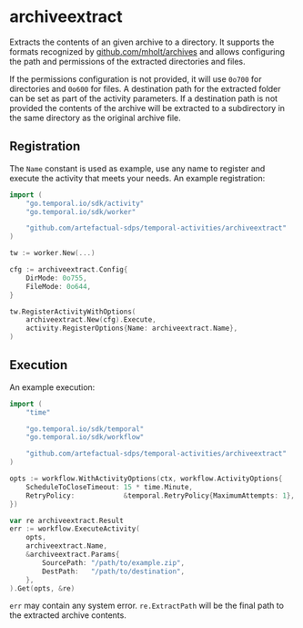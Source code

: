 # archiveextract

Extracts the contents of an given archive to a directory. It supports the
formats recognized by [github.com/mholt/archives] and allows configuring the
path and permissions of the extracted directories and files.

If the permissions configuration is not provided, it will use `0o700` for
directories and `0o600` for files. A destination path for the extracted folder
can be set as part of the activity parameters. If a destination path is not
provided the contents of the archive will be extracted to a subdirectory in the
same directory as the original archive file.

## Registration

The `Name` constant is used as example, use any name to register and execute
the activity that meets your needs. An example registration:

```go
import (
	"go.temporal.io/sdk/activity"
	"go.temporal.io/sdk/worker"

	"github.com/artefactual-sdps/temporal-activities/archiveextract"
)

tw := worker.New(...)

cfg := archiveextract.Config{
    DirMode: 0o755,
    FileMode: 0o644,
}

tw.RegisterActivityWithOptions(
    archiveextract.New(cfg).Execute,
    activity.RegisterOptions{Name: archiveextract.Name},
)
```

## Execution

An example execution:

```go
import (
    "time"

    "go.temporal.io/sdk/temporal"
    "go.temporal.io/sdk/workflow"

    "github.com/artefactual-sdps/temporal-activities/archiveextract"
)

opts := workflow.WithActivityOptions(ctx, workflow.ActivityOptions{
    ScheduleToCloseTimeout: 15 * time.Minute,
    RetryPolicy:            &temporal.RetryPolicy{MaximumAttempts: 1},
})

var re archiveextract.Result
err := workflow.ExecuteActivity(
    opts,
    archiveextract.Name,
    &archiveextract.Params{
        SourcePath: "/path/to/example.zip",
		DestPath:   "/path/to/destination",
    },
).Get(opts, &re)
```

`err` may contain any system error. `re.ExtractPath` will be the final path to
the extracted archive contents.

[github.com/mholt/archives]: https://pkg.go.dev/github.com/mholt/archives
